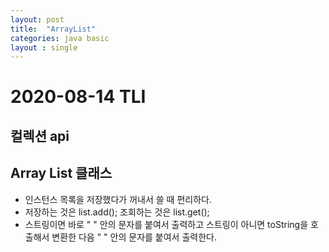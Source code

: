 ```yaml
---
layout: post
title:  "ArrayList"
categories: java basic
layout : single
---
```


# 2020-08-14 TLI

## 컬렉션 api

## Array List 클래스
- 인스턴스 목록을 저장했다가 꺼내서 쓸 때 편리하다.
- 저장하는 것은 list.add(); 조회하는 것은 list.get();
- 스트링이면 바로 " " 안의 문자를 붙여서 출력하고 스트링이 아니면 toString을 호출해서 변환한 다음 " " 안의 문자를 붙여서 출력한다.
